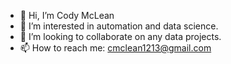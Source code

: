 - 👋 Hi, I’m Cody McLean
- 👀 I’m interested in automation and data science.
- 💞️ I’m looking to collaborate on any data projects.
- 📫 How to reach me: cmclean1213@gmail.com

<!---
cmclean1213/cmclean1213 is a ✨ special ✨ repository because its `README.md` (this file) appears on your GitHub profile.
You can click the Preview link to take a look at your changes.
--->
